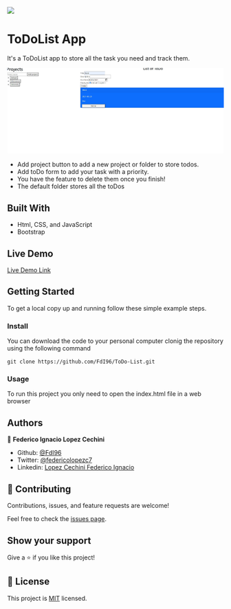 ![](https://img.shields.io/badge/Microverse-blueviolet)

# ToDoList App

It's a ToDoList app to store all the task you need and track them.

![screenshot](./dist/screenshot/ToDoList.png)

- Add project button to add a new project or folder to store todos.
- Add toDo form to add your task with a priority.
- You have the feature to delete them once you finish!
- The default folder stores all the toDos

## Built With

- Html, CSS, and JavaScript
- Bootstrap

## Live Demo

[Live Demo Link](https://fdi96.github.io/ToDo-List/)

## Getting Started

To get a local copy up and running follow these simple example steps.

### Install

You can download the code to your personal computer clonig the repository using the following command

```
git clone https://github.com/FdI96/ToDo-List.git
```

### Usage

To run this project you only need to open the index.html file in a web browser

## Authors

👤 **Federico Ignacio Lopez Cechini**

- Github: [@FdI96](https://github.com/FdI96)
- Twitter: [@federicolopezc7](https://twitter.com/federicolopezc7)
- Linkedin: [Lopez Cechini Federico Ignacio](https://www.linkedin.com/in/federico-ignacio-lopez-cechini-3285411a4/)

## 🤝 Contributing

Contributions, issues, and feature requests are welcome!

Feel free to check the [issues page](https://github.com/FdI96/ToDo-List/issues).

## Show your support

Give a ⭐️ if you like this project!

## 📝 License

This project is [MIT](./LICENSE) licensed.
